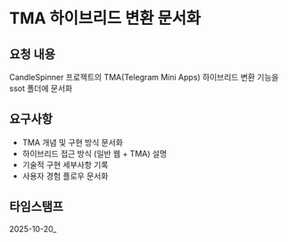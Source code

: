 # TMA 하이브리드 변환 문서화

## 요청 내용
CandleSpinner 프로젝트의 TMA(Telegram Mini Apps) 하이브리드 변환 기능을 ssot 폴더에 문서화

## 요구사항
- TMA 개념 및 구현 방식 문서화
- 하이브리드 접근 방식 (일반 웹 + TMA) 설명
- 기술적 구현 세부사항 기록
- 사용자 경험 플로우 문서화

## 타임스탬프
2025-10-20_
